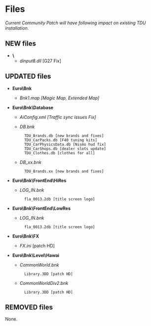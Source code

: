 # Files

*Current Community Patch will have following impact on existing TDU installation.*

## NEW files
- **\\**
    - *dinput8.dll* [G27 Fix]

## UPDATED files

- **Euro\Bnk**
                        
    - *Bnk1.map [Magic Map, Extended Map]*

- **Euro\Bnk\Database**
                        
    - *AiConfig.xml [Traffic sync issues Fix]*
    
    - *DB.bnk*
    
            TDU_Brands.db [new brands and fixes]
            TDU_CarPacks.db [F40 tuning kits]
            TDU_CarPhysicsData.db [Nismo hud fix]
            TDU_CarShops.db [dealer slots update]
            TDU_Clothes.db [clothes for all]

    - *DB_xx.bnk*
    
            TDU_Brands.xx [new brands and fixes]
        

- **Euro\Bnk\FrontEnd\HiRes**
                        
    - *LOG_IN.bnk*
    
            fla_0013.2db [title screen logo]

- **Euro\Bnk\FrontEnd\LowRes**
                        
    - *LOG_IN.bnk*
    
            fla_0013.2db [title screen logo]

- **Euro\Bnk\FX**

    - *FX.ini* [patch HD]

- **Euro\Bnk\Level\Hawai**
                        
    - *CommonWorld.bnk*
    
            Library.3DD [patch HD]

    - *CommonWorldDiv2.bnk*
    
            Library.3DD [patch HD]


## REMOVED files

None.
